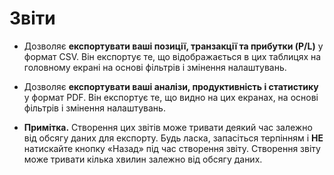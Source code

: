 # **Звіти**


- Дозволяє **експортувати ваші позиції, транзакції та прибутки (P/L)** у формат CSV. Він експортує те, що відображається в цих таблицях на головному екрані на основі фільтрів і змінення налаштувань.
- Дозволяє **експортувати ваші аналізи, продуктивність і статистику** у формат PDF. Він експортує те, що видно на цих екранах, на основі фільтрів і змінення налаштувань.
 
- **Примітка.** Створення цих звітів може тривати деякий час залежно від обсягу даних для експорту. Будь ласка, запасіться терпінням і **НЕ** натискайте кнопку «Назад» під час створення звіту. 
Створення звіту може тривати кілька хвилин залежно від обсягу даних.
